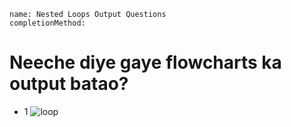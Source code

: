 ```ngMeta
name: Nested Loops Output Questions
completionMethod: 

```

# Neeche diye gaye flowcharts ka output batao?

- 1 ![loop](../2ndNested-Loop.png)


